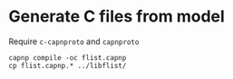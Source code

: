 # Generate C files from model

Require `c-capnproto` and `capnproto`

```
capnp compile -oc flist.capnp
cp flist.capnp.* ../libflist/
```
